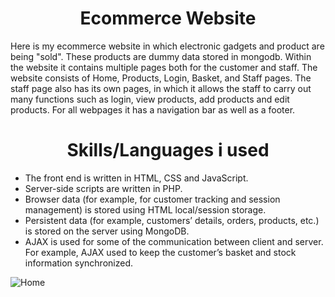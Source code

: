 <h1 align="center">Ecommerce Website</h1>
<p>Here is my ecommerce website in which electronic gadgets and product are being "sold". These products are dummy data stored in mongodb. Within the website it contains multiple pages both for the customer and staff. The website consists of Home, Products, Login, Basket, and Staff pages. The staff page also has its own pages, in which it allows the staff to carry out many functions such as login, view products, add products and edit products. For all webpages it has a navigation bar as well as a footer.</p>

<h1 align="center">Skills/Languages i used</h1>

- The front end is written in HTML, CSS and JavaScript.
- Server-side scripts are written in PHP.
- Browser data (for example, for customer tracking and session management) is stored using HTML local/session storage.
- Persistent data (for example, customers’ details, orders, products, etc.) is stored on the server using MongoDB.
- AJAX is used for some of the communication between client and server. For example, AJAX used to keep the customer’s basket and stock information synchronized.


![Home](https://user-images.githubusercontent.com/93152488/200391758-5e42c4df-434e-4198-af4c-cebd91a6d9d6.png)
